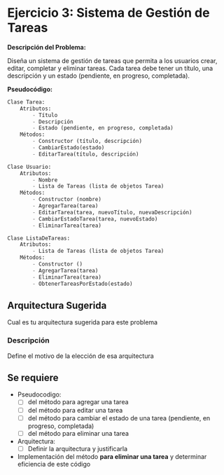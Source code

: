 # Ejercicio 3: Sistema de Gestión de Tareas

**Descripción del Problema:**

Diseña un sistema de gestión de tareas que permita a los usuarios crear, editar, completar y eliminar tareas. Cada tarea debe tener un título, una descripción y un estado (pendiente, en progreso, completada).

**Pseudocódigo:**

```python
Clase Tarea:
    Atributos:
        - Título
        - Descripción
        - Estado (pendiente, en progreso, completada)
    Métodos:
        - Constructor (título, descripción)
        - CambiarEstado(estado)
        - EditarTarea(título, descripción)

Clase Usuario:
    Atributos:
        - Nombre
        - Lista de Tareas (lista de objetos Tarea)
    Métodos:
        - Constructor (nombre)
        - AgregarTarea(tarea)
        - EditarTarea(tarea, nuevoTítulo, nuevaDescripción)
        - CambiarEstadoTarea(tarea, nuevoEstado)
        - EliminarTarea(tarea)

Clase ListaDeTareas:
    Atributos:
        - Lista de Tareas (lista de objetos Tarea)
    Métodos:
        - Constructor ()
        - AgregarTarea(tarea)
        - EliminarTarea(tarea)
        - ObtenerTareasPorEstado(estado)
```

## Arquitectura Sugerida

Cual es tu arquitectura sugerida para este problema

### Descripción

Define el motivo de la elección de esa arquitectura

## Se requiere

- Pseudocodigo:
  - [ ] del método para agregar una tarea
  - [ ] del método para editar una tarea
  - [ ] del método para cambiar el estado de una tarea (pendiente, en progreso, completada)
  - [ ] del método para eliminar una tarea
- Arquitectura:
  - [ ] Definir la arquitectura y justificarla
- Implementación del método **para eliminar una tarea** y determinar eficiencia de este código
